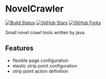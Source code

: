 # NovelCrawler

[![Build Status](https://img.shields.io/travis/psy-core/NovelCrawler.svg?branch=master&style=for-the-badge&logo=github)](http://travis-ci.org/psy-core/NovelCrawler)
[![GitHub Stars](https://img.shields.io/github/stars/psy-core/NovelCrawler.svg?style=for-the-badge&logo=github)](https://github.com/psy-core/NovelCrawler)
[![GitHub Forks](https://img.shields.io/github/forks/psy-core/NovelCrawler.svg?style=for-the-badge&logo=github)](https://github.com/psy-core/NovelCrawler)


Small novel crawl tools written by java.

## Features
- flexible page configuration
- elastic strip point configuration
- strip point action definition
